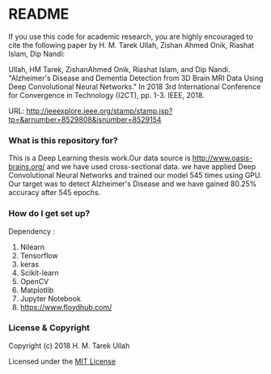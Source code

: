 # README #

If you use this code for academic research, you are highly encouraged to cite the following paper by H. M. Tarek Ullah, Zishan Ahmed Onik, Riashat Islam, Dip Nandi:

Ullah, HM Tarek, ZishanAhmed Onik, Riashat Islam, and Dip Nandi. "Alzheimer's Disease and Dementia Detection from 3D Brain MRI Data Using Deep Convolutional Neural Networks." In 2018 3rd International Conference for Convergence in Technology (I2CT), pp. 1-3. IEEE, 2018.

URL: http://ieeexplore.ieee.org/stamp/stamp.jsp?tp=&arnumber=8529808&isnumber=8529154

### What is this repository for? ###

This is a Deep Learning thesis work.Our data source is http://www.oasis-brains.org/ and we have used cross-sectional data.
we have applied Deep Convolutional Neural Networks and trained our model 545 times using GPU. 
Our target was to detect Alzheimer's Disease and we have gained 80.25% accuracy after 545 epochs.

### How do I get set up? ###


Dependency :

1. Nilearn
2. Tensorflow
3. keras
4. Scikit-learn
5. OpenCV
6. Matplotlib
7. Jupyter Notebook
8. https://www.floydhub.com/

### License & Copyright ###

Copyright (c) 2018 H. M. Tarek Ullah

Licensed under the [MIT License](LICENSE)
